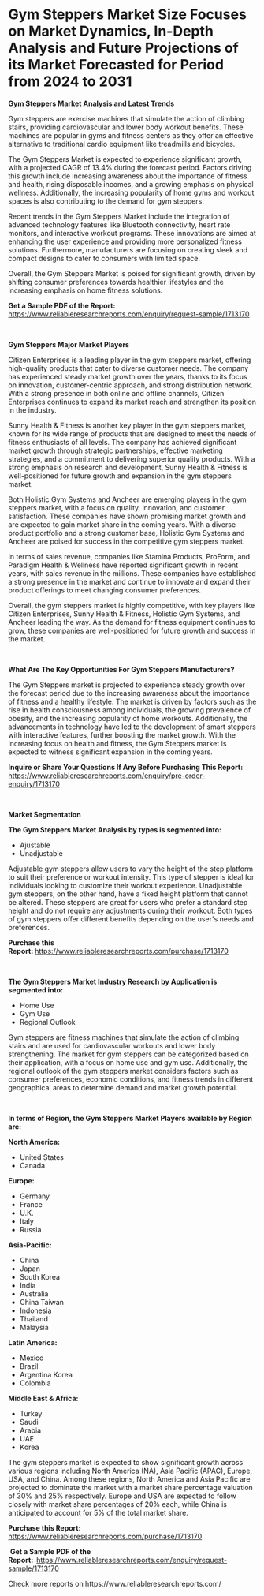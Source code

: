 <p><h1>Gym Steppers Market Size Focuses on Market Dynamics, In-Depth Analysis and Future Projections of its Market Forecasted for Period from 2024 to 2031</h1></p><p><strong>Gym Steppers Market Analysis and Latest Trends</strong></p>
<p><p>Gym steppers are exercise machines that simulate the action of climbing stairs, providing cardiovascular and lower body workout benefits. These machines are popular in gyms and fitness centers as they offer an effective alternative to traditional cardio equipment like treadmills and bicycles.</p><p>The Gym Steppers Market is expected to experience significant growth, with a projected CAGR of 13.4% during the forecast period. Factors driving this growth include increasing awareness about the importance of fitness and health, rising disposable incomes, and a growing emphasis on physical wellness. Additionally, the increasing popularity of home gyms and workout spaces is also contributing to the demand for gym steppers.</p><p>Recent trends in the Gym Steppers Market include the integration of advanced technology features like Bluetooth connectivity, heart rate monitors, and interactive workout programs. These innovations are aimed at enhancing the user experience and providing more personalized fitness solutions. Furthermore, manufacturers are focusing on creating sleek and compact designs to cater to consumers with limited space.</p><p>Overall, the Gym Steppers Market is poised for significant growth, driven by shifting consumer preferences towards healthier lifestyles and the increasing emphasis on home fitness solutions.</p></p>
<p><strong>Get a Sample PDF of the Report:&nbsp;</strong> <a href="https://www.reliableresearchreports.com/enquiry/request-sample/1713170">https://www.reliableresearchreports.com/enquiry/request-sample/1713170</a></p>
<p>&nbsp;</p>
<p><strong>Gym Steppers Major Market Players</strong></p>
<p><p>Citizen Enterprises is a leading player in the gym steppers market, offering high-quality products that cater to diverse customer needs. The company has experienced steady market growth over the years, thanks to its focus on innovation, customer-centric approach, and strong distribution network. With a strong presence in both online and offline channels, Citizen Enterprises continues to expand its market reach and strengthen its position in the industry.</p><p>Sunny Health & Fitness is another key player in the gym steppers market, known for its wide range of products that are designed to meet the needs of fitness enthusiasts of all levels. The company has achieved significant market growth through strategic partnerships, effective marketing strategies, and a commitment to delivering superior quality products. With a strong emphasis on research and development, Sunny Health & Fitness is well-positioned for future growth and expansion in the gym steppers market.</p><p>Both Holistic Gym Systems and Ancheer are emerging players in the gym steppers market, with a focus on quality, innovation, and customer satisfaction. These companies have shown promising market growth and are expected to gain market share in the coming years. With a diverse product portfolio and a strong customer base, Holistic Gym Systems and Ancheer are poised for success in the competitive gym steppers market.</p><p>In terms of sales revenue, companies like Stamina Products, ProForm, and Paradigm Health & Wellness have reported significant growth in recent years, with sales revenue in the millions. These companies have established a strong presence in the market and continue to innovate and expand their product offerings to meet changing consumer preferences.</p><p>Overall, the gym steppers market is highly competitive, with key players like Citizen Enterprises, Sunny Health & Fitness, Holistic Gym Systems, and Ancheer leading the way. As the demand for fitness equipment continues to grow, these companies are well-positioned for future growth and success in the market.</p></p>
<p>&nbsp;</p>
<p><strong>What Are The Key Opportunities For Gym Steppers Manufacturers?</strong></p>
<p><p>The Gym Steppers market is projected to experience steady growth over the forecast period due to the increasing awareness about the importance of fitness and a healthy lifestyle. The market is driven by factors such as the rise in health consciousness among individuals, the growing prevalence of obesity, and the increasing popularity of home workouts. Additionally, the advancements in technology have led to the development of smart steppers with interactive features, further boosting the market growth. With the increasing focus on health and fitness, the Gym Steppers market is expected to witness significant expansion in the coming years.</p></p>
<p><strong>Inquire or Share Your Questions If Any Before Purchasing This Report:</strong> <a href="https://www.reliableresearchreports.com/enquiry/pre-order-enquiry/1713170">https://www.reliableresearchreports.com/enquiry/pre-order-enquiry/1713170</a></p>
<p>&nbsp;</p>
<p><strong>Market Segmentation</strong></p>
<p><strong>The Gym Steppers Market Analysis by types is segmented into:</strong></p>
<p><ul><li>Ajustable</li><li>Unadjustable</li></ul></p>
<p><p>Adjustable gym steppers allow users to vary the height of the step platform to suit their preference or workout intensity. This type of stepper is ideal for individuals looking to customize their workout experience. Unadjustable gym steppers, on the other hand, have a fixed height platform that cannot be altered. These steppers are great for users who prefer a standard step height and do not require any adjustments during their workout. Both types of gym steppers offer different benefits depending on the user's needs and preferences.</p></p>
<p><strong>Purchase this Report:&nbsp;</strong><a href="https://www.reliableresearchreports.com/purchase/1713170">https://www.reliableresearchreports.com/purchase/1713170</a></p>
<p>&nbsp;</p>
<p><strong>The Gym Steppers Market Industry Research by Application is segmented into:</strong></p>
<p><ul><li>Home Use</li><li>Gym Use</li><li>Regional Outlook</li></ul></p>
<p><p>Gym steppers are fitness machines that simulate the action of climbing stairs and are used for cardiovascular workouts and lower body strengthening. The market for gym steppers can be categorized based on their application, with a focus on home use and gym use. Additionally, the regional outlook of the gym steppers market considers factors such as consumer preferences, economic conditions, and fitness trends in different geographical areas to determine demand and market growth potential.</p></p>
<p>&nbsp;</p>
<p><strong>In terms of Region, the Gym Steppers Market Players available by Region are:</strong></p>
<p>
    <p> <strong> North America: </strong>
        <ul>
            <li>United States</li>
            <li>Canada</li>
        </ul>
        </p> 
    <p> <strong> Europe: </strong>
        <ul>
            <li>Germany</li>
            <li>France</li>
            <li>U.K.</li>
            <li>Italy</li>
            <li>Russia</li>
        </ul>
        </p> 
    <p> <strong> Asia-Pacific: </strong>
        <ul>
            <li>China</li>
            <li>Japan</li>
            <li>South Korea</li>
            <li>India</li>
            <li>Australia</li>
            <li>China Taiwan</li>
            <li>Indonesia</li>
            <li>Thailand</li>
            <li>Malaysia</li>
        </ul>
        </p> 
    <p> <strong> Latin America: </strong>
        <ul>
            <li>Mexico</li>
            <li>Brazil</li>
            <li>Argentina Korea</li>
            <li>Colombia</li>
        </ul>
        </p> 
    <p> <strong> Middle East & Africa: </strong>
        <ul>
            <li>Turkey</li>
            <li>Saudi</li>
            <li>Arabia</li>
            <li>UAE</li>
            <li>Korea</li>
        </ul>
    </p>
    </p>
<p><p>The gym steppers market is expected to show significant growth across various regions including North America (NA), Asia Pacific (APAC), Europe, USA, and China. Among these regions, North America and Asia Pacific are projected to dominate the market with a market share percentage valuation of 30% and 25% respectively. Europe and USA are expected to follow closely with market share percentages of 20% each, while China is anticipated to account for 5% of the total market share.</p></p>
<p><strong>Purchase this Report: </strong><a href="https://www.reliableresearchreports.com/purchase/1713170">https://www.reliableresearchreports.com/purchase/1713170</a></p>
<p>&nbsp;<strong>Get a Sample PDF of the Report:&nbsp;&nbsp;</strong><a href="https://www.reliableresearchreports.com/enquiry/request-sample/1713170">https://www.reliableresearchreports.com/enquiry/request-sample/1713170</a></p>
<p><strong></strong></p>
<p>Check more reports on https://www.reliableresearchreports.com/</p>
